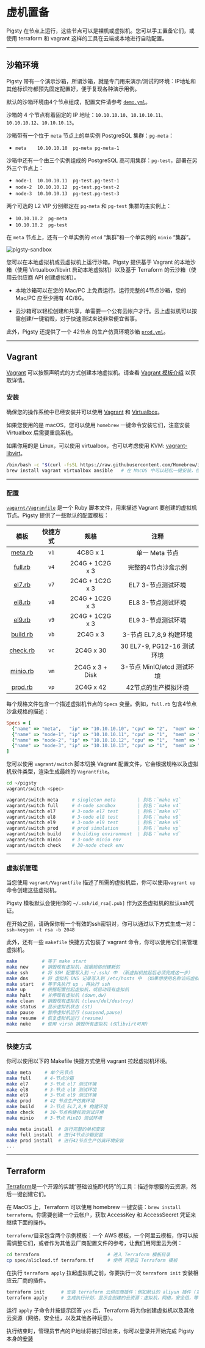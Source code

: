 # 虚机置备

Pigsty 在节点上运行，这些节点可以是裸机或虚拟机。您可以手工置备它们，或使用 terraform 和 vagrant 这样的工具在云端或本地进行自动配置。


----------------

## 沙箱环境

Pigsty 带有一个演示沙箱，所谓沙箱，就是专门用来演示/测试的环境：IP地址和其他标识符都预先固定配置好，便于复现各种演示用例。

默认的沙箱环境由4个节点组成，配置文件请参考 [`demo.yml`](https://github.com/Vonng/pigsty/blob/master/files/pigsty/demo.yml)。

沙箱的 4 个节点有着固定的 IP 地址：`10.10.10.10`、`10.10.10.11`、`10.10.10.12`、`10.10.10.13`。

沙箱带有一个位于 `meta` 节点上的单实例 PostgreSQL 集群：`pg-meta`：

* `meta    10.10.10.10  pg-meta pg-meta-1`

沙箱中还有一个由三个实例组成的 PostgreSQL 高可用集群：`pg-test`，部署在另外三个节点上：

* `node-1  10.10.10.11  pg-test.pg-test-1`
* `node-2  10.10.10.12  pg-test.pg-test-2`
* `node-3  10.10.10.13  pg-test.pg-test-3`

两个可选的 L2 VIP 分别绑定在 `pg-meta` 和 `pg-test` 集群的主实例上：

* `10.10.10.2  pg-meta`
* `10.10.10.2  pg-test`

在 `meta` 节点上，还有一个单实例的 `etcd` “集群”和一个单实例的 `minio` “集群”。

![pigsty-sandbox](https://user-images.githubusercontent.com/8587410/218279650-5d5e8b09-8907-42bf-a48c-4c28bcc73ddd.jpg)


您可以在本地虚拟机或云虚拟机上运行沙箱。Pigsty 提供基于 Vagrant 的本地沙箱（使用 Virtualbox/libvirt 启动本地虚拟机）以及基于 Terraform 的云沙箱（使用云供应商 API 创建虚拟机）。

* 本地沙箱可以在您的 Mac/PC 上免费运行。运行完整的4节点沙箱，您的 Mac/PC 应至少拥有 4C/8G。

* 云沙箱可以轻松创建和共享，单需要一个公有云帐户才行。云上虚拟机可以按需创建/一键销毁，对于快速测试来说非常便宜省事。

此外，Pigsty 还提供了一个 42节点 的生产仿真环境沙箱 [`prod.yml`](https://github.com/Vonng/pigsty/blob/master/files/pigsty/demo.yml)。



----------------

## Vagrant

[Vagrant](https://www.vagrantup.com/) 可以按照声明式的方式创建本地虚拟机。请查看 [Vagrant 模板介绍](https://github.com/Vonng/pigsty/tree/master/vagrant/README.md) 以获取详情。

### 安装

确保您的操作系统中已经安装并可以使用 [Vagrant](https://www.vagrantup.com/) 和 [Virtualbox](https://www.virtualbox.org/)。

如果您使用的是 macOS，您可以使用 `homebrew` 一键命令安装它们，注意安装 Virtualbox 后需要重启系统。

如果你用的是 Linux，可以使用 virtualbox，也可以考虑使用 KVM: [vagrant-libvirt](https://vagrant-libvirt.github.io/vagrant-libvirt/)。

```bash
/bin/bash -c "$(curl -fsSL https://raw.githubusercontent.com/Homebrew/install/HEAD/install.sh)"
brew install vagrant virtualbox ansible   # 在 MacOS 中可以轻松一键安装，但只有 x86_64 Intel 芯片的可以 
```


----------------

### 配置

[`vagarnt/Vagranfile`](https://github.com/Vonng/pigsty/blob/master/vagrant/Vagrantfile) 是一个 Ruby 脚本文件，用来描述 Vagrant 要创建的虚拟机节点。Pigsty 提供了一些默认的配置模板：

|                                      模板                                       | 快捷方式 |       规格        |          注释          |
|:-----------------------------------------------------------------------------:|:----:|:---------------:|:--------------------:|
|  [meta.rb](https://github.com/Vonng/pigsty/blob/master/vagrant/spec/meta.rb)  | `v1` |    4C8G x 1     |      单一 Meta 节点      |
|  [full.rb](https://github.com/Vonng/pigsty/blob/master/vagrant/spec/full.rb)  | `v4` | 2C4G + 1C2G x 3 |      完整的4节点沙盒示例      |
|   [el7.rb](https://github.com/Vonng/pigsty/blob/master/vagrant/spec/el7.rb)   | `v7` | 2C4G + 1C2G x 3 |     EL7 3-节点测试环境     |
|   [el8.rb](https://github.com/Vonng/pigsty/blob/master/vagrant/spec/el8.rb)   | `v8` | 2C4G + 1C2G x 3 |     EL8 3-节点测试环境     |
|   [el9.rb](https://github.com/Vonng/pigsty/blob/master/vagrant/spec/el9.rb)   | `v9` | 2C4G + 1C2G x 3 |     EL9 3-节点测试环境     |
| [build.rb](https://github.com/Vonng/pigsty/blob/master/vagrant/spec/build.rb) | `vb` |    2C4G x 3     |  3-节点 EL7,8,9 构建环境   |
| [check.rb](https://github.com/Vonng/pigsty/blob/master/vagrant/spec/check.rb) | `vc` | 2C4G x 30       | 30 EL7-9, PG12-16 测试环境 |
| [minio.rb](https://github.com/Vonng/pigsty/blob/master/vagrant/spec/minio.rb) | `vm` | 2C4G x 3 + Disk | 3-节点 MinIO/etcd 测试环境 |
|  [prod.rb](https://github.com/Vonng/pigsty/blob/master/vagrant/spec/prod.rb)  | `vp` | 2C4G x 42       |     42节点的生产模拟环境      |

每个规格文件包含一个描述虚拟机节点的 `Specs` 变量。例如，`full.rb` 包含4节点沙盒规格的描述：

```ruby
Specs = [
  {"name" => "meta",   "ip" => "10.10.10.10", "cpu" => "2",  "mem" => "4096", "image" => "generic/rocky9" },
  {"name" => "node-1", "ip" => "10.10.10.11", "cpu" => "1",  "mem" => "2048", "image" => "generic/rocky9" },
  {"name" => "node-2", "ip" => "10.10.10.12", "cpu" => "1",  "mem" => "2048", "image" => "generic/rocky9" },
  {"name" => "node-3", "ip" => "10.10.10.13", "cpu" => "1",  "mem" => "2048", "image" => "generic/rocky9" },
]
```

您可以使用 `vagrant/switch` 脚本切换 Vagrant 配置文件，它会根据规格以及虚拟机软件类型，渲染生成最终的 `Vagrantfile`。

```bash
cd ~/pigsty
vagrant/switch <spec>

vagrant/switch meta     # singleton meta        | 别名：`make v1`
vagrant/switch full     # 4-node sandbox        | 别名：`make v4`
vagrant/switch el7      # 3-node el7 test       | 别名：`make v7`
vagrant/switch el8      # 3-node el8 test       | 别名：`make v8`
vagrant/switch el9      # 3-node el9 test       | 别名：`make v9`
vagrant/switch prod     # prod simulation       | 别名：`make vp`
vagrant/switch build    # building environment  | 别名：`make vd`
vagrant/switch minio    # 3-node minio env
vagrant/switch check    # 30-node check env
```

----------------

### 虚拟机管理

当您使用 `vagrant/Vagrantfile` 描述了所需的虚拟机后，你可以使用`vagrant up`命令创建这些虚拟机。

Pigsty 模板默认会使用你的 `~/.ssh/id_rsa[.pub]` 作为这些虚拟机的默认ssh凭证。

在开始之前，请确保你有一个有效的ssh密钥对，你可以通过以下方式生成一对：`ssh-keygen -t rsa -b 2048`

此外，还有一些 `makefile` 快捷方式包装了 vagrant 命令，你可以使用它们来管理虚拟机。


```bash
make         # 等于 make start
make new     # 销毁现有虚拟机，根据规格创建新的
make ssh     # 将 SSH 配置写入到 ~/.ssh/ 中 （新虚拟机拉起后必须完成这一步）
make dns     # 将 虚拟机 DNS 记录写入到 /etc/hosts 中 （如果想使用名称访问虚拟机)
make start   # 等于先执行 up ，再执行 ssh 
make up      # 根据配置拉起虚拟机，或启动现有虚拟机
make halt    # 关停现有虚拟机 (down,dw)
make clean   # 销毁现有虚拟机 (clean/del/destroy)
make status  # 显示虚拟机状态 (st)
make pause   # 暂停虚拟机运行 (suspend,pause)
make resume  # 恢复虚拟机运行 (resume)
make nuke    # 使用 virsh 销毁所有虚拟机 (仅libvirt可用) 
```


----------------

### 快捷方式

你可以使用以下的 Makefile 快捷方式使用 vagrant 拉起虚拟机环境。

```bash
make meta     # 单个元节点
make full     # 4-节点沙箱
make el7      # 3-节点 el7 测试环境
make el8      # 3-节点 el8 测试环境
make el9      # 3-节点 el9 测试环境
make prod     # 42 节点生产仿真环境
make build    # 3-节点 EL7,8,9 构建环境
make check    # 30-节点构建校验测试环境
make minio    # 3-节点 MinIO 测试环境
```

```bash
make meta install  # 进行完整的单机安装
make full install  # 进行4节点沙箱安装
make prod install  # 进行42节点生产仿真环境安装
...
```



----------------

## Terraform

[Terraform](https://www.terraform.io/)是一个开源的实践“基础设施即代码”的工具：描述你想要的云资源，然后一键创建它们。

在 MacOS 上，Terraform 可以使用 homebrew 一键安装：`brew install terraform`。你需要创建一个云帐户，获取 AccessKey 和 AccessSecret 凭证来继续下面的操作。

`terraform/`目录包含两个示例模板：一个 AWS 模板，一个阿里云模板，你可以按需调整它们，或者作为其他云厂商配置文件的参考，让我们用阿里云为例：

```bash
cd terraform                         # 进入 Terraform 模板目录
cp spec/alicloud.tf terraform.tf     # 使用 阿里云 Terraform 模板
```

在执行 `terraform apply` 拉起虚拟机之前，你要执行一次 `terraform init` 安装相应云厂商的插件。

```bash
terraform init      # 安装 terraform 云供应商插件：例如默认的 aliyun 插件 (第一次使用时安装即可)
terraform apply     # 生成执行计划，显示会创建的云资源：虚拟机，网络，安全组，等等等等……
```

运行 `apply` 子命令并按提示回答 `yes` 后，Terraform 将为你创建虚拟机以及其他云资源（网络，安全组，以及其他各种玩意）。

执行结束时，管理员节点的IP地址将被打印出来，你可以登录并开始完成 Pigsty 本身的[安装](install) 
